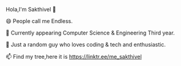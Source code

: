 Hola,I'm Sakthivel 👋

😄 People call me Endless.

🌱 Currently appearing Computer Science & Engineering Third year.

🔭 Just a random guy who loves coding & tech and enthusiastic.

📫 Find my tree,here it is https://linktr.ee/me_sakthivel
<!--
**me-sakthivel/me-sakthivel** is a ✨ _special_ ✨ repository because its `README.md` (this file) appears on your GitHub profile.

Here are some ideas to get you started:

- 🔭 Just a random guy who loves coding & tech and enthusiastic
- 🌱 Currently appearing Computer Science & Engineering first year
- 👯 I’m looking to collaborate on ...
- 🤔 I’m looking for help with ...
- 💬 Ask me about ...
- 📫 How to reach me: ...
- 😄 People call me Endless
- ⚡ Fun fact: ...
-->
